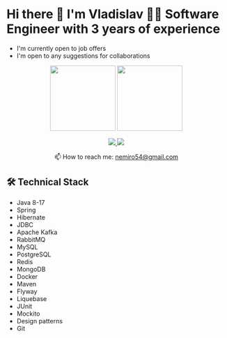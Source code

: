 

# Hi there 👋 I'm Vladislav 👨‍💻 Software Engineer with 3 years of experience
* I'm currently open to job offers
* I'm open to any suggestions for collaborations


<p align='center'>
   <a href="https://github-readme-stats.vercel.app/api?username=nemiro54&show_icons=true&count_private=true"><img
           height=150
           src="https://github-readme-stats.vercel.app/api?username=nemiro54&show_icons=true&count_private=true&theme=tokyonight"/></a>
   <a href="https://github.com/nemiro54/github-readme-stat"><img height=150
                                                                  src="https://github-readme-stats.vercel.app/api/top-langs/?username=nemiro54&layout=compact&theme=tokyonight"/></a>
</p>

<p align='center'>
   <a href="https://www.linkedin.com/in/uladzislau-niamira/">
       <img src="https://img.shields.io/badge/linkedin-%230077B5.svg?&style=for-the-badge&logo=linkedin&logoColor=white"/>
   </a>
   <a href="https://t.me/u_niamira">
       <img src="https://img.shields.io/badge/Telegram-2CA5E0?style=for-the-badge&logo=telegram&logoColor=white"/>
   </a>
<p align='center'>
   📫 How to reach me: <a href='mailto:nemiro54@gmail.com'>nemiro54@gmail.com</a>
</p>

<!--
### Key points
*   creator of []().
*   creator and author of []().
*   Write posts about software development.
*   Currently working in []()
-->

## 🛠 Technical Stack
*   Java 8-17
*   Spring
*   Hibernate
*   JDBC
*   Apache Kafka
*   RabbitMQ
*   MySQL
*   PostgreSQL
*   Redis
*   MongoDB
*   Docker
*   Maven
*   Flyway
*   Liquebase
*   JUnit
*   Mockito
*   Design patterns
*   Git
